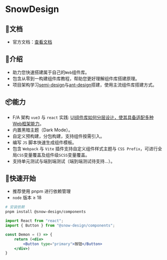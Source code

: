# SnowDesign

## 📕文档

- 官方文档：[查看文档](https://snow-design.snowhouse.space/)

## 📖介绍

- 助力您快速搭建属于自己的`Web`组件库。
- 包含从零到一构建组件库教程，帮助您更好理解组件库搭建原理。
- 项目架构学习[semi-design](https://github.com/DouyinFE/semi-design)与[ant-design](https://github.com/ant-design/ant-design)搭建，使用主流组件库搭建方式。

## 📦能力

- F/A 架构 `vue3` 与 `react` 实践: [UI组件库如何分层设计，使其具备适配多种Web框架能力](https://bytedance.larkoffice.com/wiki/wikcnOVYexosCS1Rmvb5qCsWT1f)。
- 内置黑暗主题（Dark Mode）。
- 自定义预构建，分包构建，支持组件按需引入。
- 编写 `JS` 脚本快速生成组件模板。
- 包含 `Webpack` 与 `Vite` 插件支持自定义组件样式主题与 `CSS Prefix`，可进行全局`CSS`变量覆盖及组件级`SCSS`变量覆盖。
- 支持单元测试与端到端测试（端到端测试待支持...）。

## 🚀快速开始

- 推荐使用 pnpm 进行依赖管理
- `node` 版本 ≥ 18

```bash
# 安装依赖
pnpm install @snow-design/components
```

```jsx
import React from "react";
import { Button } from "@snow-design/components";

const Demon = () => {
    return (<div>
	    <Button type="primary">按钮</Button>
    </div>)
}
```
